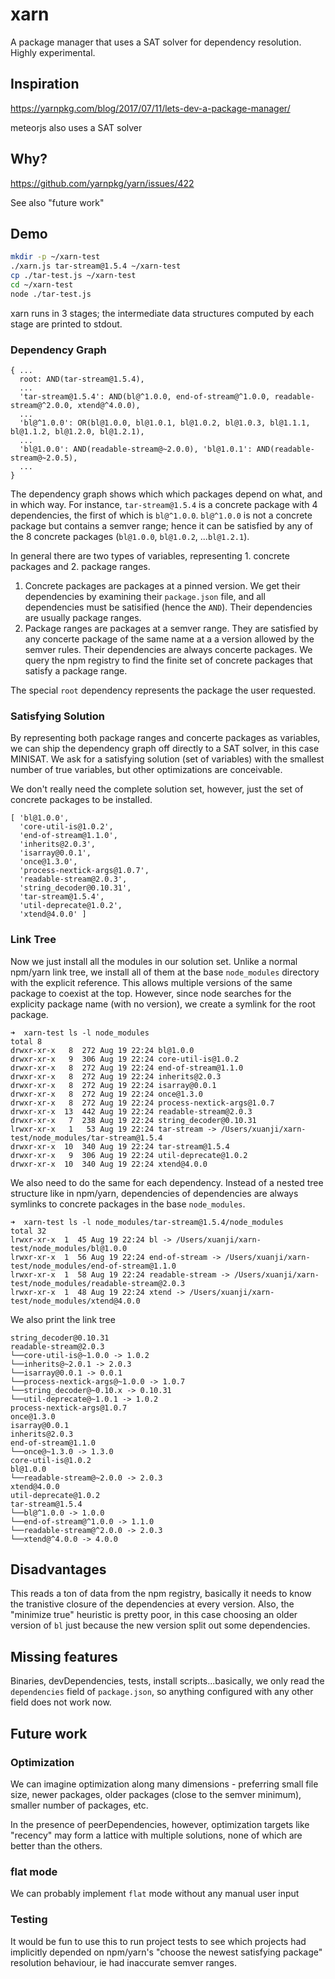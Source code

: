 # xarn
A package manager that uses a SAT solver for dependency resolution. Highly experimental.

## Inspiration

https://yarnpkg.com/blog/2017/07/11/lets-dev-a-package-manager/

meteorjs also uses a SAT solver

## Why? 

https://github.com/yarnpkg/yarn/issues/422

See also "future work"

## Demo

```bash
mkdir -p ~/xarn-test
./xarn.js tar-stream@1.5.4 ~/xarn-test
cp ./tar-test.js ~/xarn-test
cd ~/xarn-test
node ./tar-test.js
```

xarn runs in 3 stages; the intermediate data structures computed by each stage are printed to stdout.

### Dependency Graph

```
{ ...
  root: AND(tar-stream@1.5.4),
  ...
  'tar-stream@1.5.4': AND(bl@^1.0.0, end-of-stream@^1.0.0, readable-stream@^2.0.0, xtend@^4.0.0),
  ...
  'bl@^1.0.0': OR(bl@1.0.0, bl@1.0.1, bl@1.0.2, bl@1.0.3, bl@1.1.1, bl@1.1.2, bl@1.2.0, bl@1.2.1),
  ...
  'bl@1.0.0': AND(readable-stream@~2.0.0), 'bl@1.0.1': AND(readable-stream@~2.0.5),
  ...
}
```

The dependency graph shows which which packages depend on what, and in which way. For instance, `tar-stream@1.5.4` is a concrete package with 4 dependencies, the first of which is `bl@^1.0.0`. `bl@^1.0.0` is not a concrete package but contains a semver range; hence it can be satisfied by any of the 8 concrete packages (`bl@1.0.0`, `bl@1.0.2`, ...`bl@1.2.1`).

In general there are two types of variables, representing 1. concrete packages and 2. package ranges.

1. Concrete packages are packages at a pinned version. We get their dependencies by examining their `package.json` file, and all dependencies must be satisified (hence the `AND`). Their dependencies are usually package ranges.
2. Package ranges are packages at a semver range. They are satisfied by any concerte package of the same name at a a version allowed by the semver rules. Their dependencies are always concerte packages. We query the npm registry to find the finite set of concrete packages that satisfy a package range.

The special `root` dependency represents the package the user requested.

### Satisfying Solution

By representing both package ranges and concerte packages as variables, we can ship the dependency graph off directly to a SAT solver, in this case MINISAT. We ask for a satisfying solution (set of variables) with the smallest number of true variables, but other optimizations are conceivable.

We don't really need the complete solution set, however, just the set of concrete packages to be installed.

```
[ 'bl@1.0.0',
  'core-util-is@1.0.2',
  'end-of-stream@1.1.0',
  'inherits@2.0.3',
  'isarray@0.0.1',
  'once@1.3.0',
  'process-nextick-args@1.0.7',
  'readable-stream@2.0.3',
  'string_decoder@0.10.31',
  'tar-stream@1.5.4',
  'util-deprecate@1.0.2',
  'xtend@4.0.0' ]
```

### Link Tree

Now we just install all the modules in our solution set. Unlike a normal npm/yarn link tree, we install all of them at the base `node_modules` directory with the explicit reference. This allows multiple versions of the same package to coexist at the top. However, since node searches for the explicity package name (with no version), we create a symlink for the root package.

```
➜  xarn-test ls -l node_modules
total 8
drwxr-xr-x   8  272 Aug 19 22:24 bl@1.0.0
drwxr-xr-x   9  306 Aug 19 22:24 core-util-is@1.0.2
drwxr-xr-x   8  272 Aug 19 22:24 end-of-stream@1.1.0
drwxr-xr-x   8  272 Aug 19 22:24 inherits@2.0.3
drwxr-xr-x   8  272 Aug 19 22:24 isarray@0.0.1
drwxr-xr-x   8  272 Aug 19 22:24 once@1.3.0
drwxr-xr-x   8  272 Aug 19 22:24 process-nextick-args@1.0.7
drwxr-xr-x  13  442 Aug 19 22:24 readable-stream@2.0.3
drwxr-xr-x   7  238 Aug 19 22:24 string_decoder@0.10.31
lrwxr-xr-x   1   53 Aug 19 22:24 tar-stream -> /Users/xuanji/xarn-test/node_modules/tar-stream@1.5.4
drwxr-xr-x  10  340 Aug 19 22:24 tar-stream@1.5.4
drwxr-xr-x   9  306 Aug 19 22:24 util-deprecate@1.0.2
drwxr-xr-x  10  340 Aug 19 22:24 xtend@4.0.0
```

We also need to do the same for each dependency. Instead of a nested tree structure like in npm/yarn, dependencies of dependencies are always symlinks to concrete packages in the base `node_modules`.

```
➜  xarn-test ls -l node_modules/tar-stream@1.5.4/node_modules
total 32
lrwxr-xr-x  1  45 Aug 19 22:24 bl -> /Users/xuanji/xarn-test/node_modules/bl@1.0.0
lrwxr-xr-x  1  56 Aug 19 22:24 end-of-stream -> /Users/xuanji/xarn-test/node_modules/end-of-stream@1.1.0
lrwxr-xr-x  1  58 Aug 19 22:24 readable-stream -> /Users/xuanji/xarn-test/node_modules/readable-stream@2.0.3
lrwxr-xr-x  1  48 Aug 19 22:24 xtend -> /Users/xuanji/xarn-test/node_modules/xtend@4.0.0
```

We also print the link tree

```
string_decoder@0.10.31
readable-stream@2.0.3
└──core-util-is@~1.0.0 -> 1.0.2
└──inherits@~2.0.1 -> 2.0.3
└──isarray@0.0.1 -> 0.0.1
└──process-nextick-args@~1.0.0 -> 1.0.7
└──string_decoder@~0.10.x -> 0.10.31
└──util-deprecate@~1.0.1 -> 1.0.2
process-nextick-args@1.0.7
once@1.3.0
isarray@0.0.1
inherits@2.0.3
end-of-stream@1.1.0
└──once@~1.3.0 -> 1.3.0
core-util-is@1.0.2
bl@1.0.0
└──readable-stream@~2.0.0 -> 2.0.3
xtend@4.0.0
util-deprecate@1.0.2
tar-stream@1.5.4
└──bl@^1.0.0 -> 1.0.0
└──end-of-stream@^1.0.0 -> 1.1.0
└──readable-stream@^2.0.0 -> 2.0.3
└──xtend@^4.0.0 -> 4.0.0
```

## Disadvantages

This reads a ton of data from the npm registry, basically it needs to know the tranistive closure of the dependencies at every version. Also, the "minimize true" heuristic is pretty poor, in this case choosing an older version of `bl` just because the new version split out some dependencies.

## Missing features

Binaries, devDependencies, tests, install scripts...basically, we only read the `dependencies` field of `package.json`, so anything configured with any other field does not work now.

## Future work

### Optimization

We can imagine optimization along many dimensions - preferring small file size, newer packages, older packages (close to the semver minimum), smaller number of packages, etc.

In the presence of peerDependencies, however, optimization targets like "recency" may form a lattice with multiple solutions, none of which are better than the others.

### flat mode

We can probably implement `flat` mode without any manual user input

### Testing

It would be fun to use this to run project tests to see which projects had implicitly depended on npm/yarn's "choose the newest satisfying package" resolution behaviour, ie had inaccurate semver ranges.
